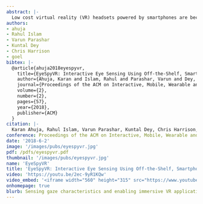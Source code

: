 ```yaml
---
abstract: |-
  Low cost virtual reality (VR) headsets powered by smartphones are becoming ubiquitous. Their unique position on the user's face opens interesting opportunities for interactive sensing. In this paper, we describe EyeSpyVR, a software-only eye sensing approach for smartphone-based VR, which uses a phone's front facing camera as a sensor and its display as a passive illuminator. Our proof-of-concept system, using a commodity Apple iPhone, enables four sensing modalities: detecting when the VR head set is worn, detecting blinks, recognizing the wearer's identity, and coarse gaze tracking - features typically found in high-end or specialty VR headsets. We demonstrate the utility and accuracy of EyeSpyVR in a series of studies with 70 participants, finding a worn detection of 100%, blink detection rate of 95.3%, family user identification accuracy of 81.4%, and mean gaze tracking error of 10.8° when calibrated to the wearer (12.9° without calibration). These sensing abilities can be used by developers to enable new interactive features and more immersive VR experiences on existing, off-the-shelf hardware.
authors:
- ahuja
- Rahul Islam
- Varun Parashar
- Kuntal Dey
- Chris Harrison
- goel
bibtex: |-
  @article{ahuja2018eyespyvr,
    title={EyeSpyVR: Interactive Eye Sensing Using Off-the-Shelf, Smartphone-Based VR Headsets},
    author={Ahuja, Karan and Islam, Rahul and Parashar, Varun and Dey, Kuntal and Harrison, Chris and Goel, Mayank},
    journal={Proceedings of the ACM on Interactive, Mobile, Wearable and Ubiquitous Technologies},
    volume={2},
    number={2},
    pages={57},
    year={2018},
    publisher={ACM}
  }
citation: |-
  Karan Ahuja, Rahul Islam, Varun Parashar, Kuntal Dey, Chris Harrison, and Mayank Goel. 2018. EyeSpyVR: Interactive Eye Sensing Using Off-the-Shelf, Smartphone-Based VR Headsets. Proc. ACM Interact. Mob. Wearable Ubiquitous Technol. 2, 2, Article 57 (July 2018), 10 pages. DOI: https://doi.org/10.1145/3214260
conference: Proceedings of the ACM on Interactive, Mobile, Wearable and Ubiquitous Technologies (IMWUT), 2018
date: '2018-6-2'
image: '/images/pubs/eyespyvr.jpg'
pdf: /pdfs/eyespyvr.pdf
thumbnail: '/images/pubs/eyespyvr.jpg'
name: 'EyeSpyVR'
title: 'EyeSpyVR: Interactive Eye Sensing Using Off-the-Shelf, Smartphone-Based VR Headsets'
video: 'https://youtu.be/2ec-9yR1KQw'
video_embed: '<iframe width="560" height="315" src="https://www.youtube.com/embed/2ec-9yR1KQw" frameborder="0" allowfullscreen></iframe>'
onhomepage: true
blurb: Sensing gaze characteristics and enabling immersive VR applications using built-in sensors
---
```

